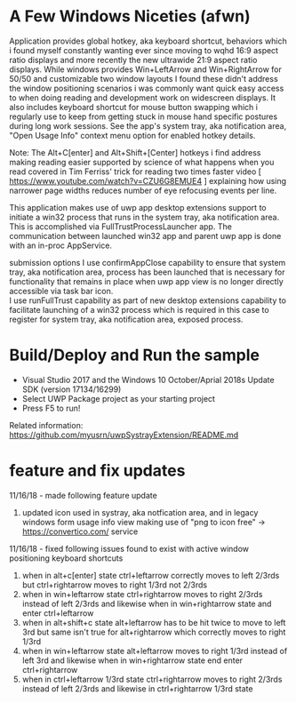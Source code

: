 ﻿# A Few Windows Niceties (afwn)

Application provides global hotkey, aka keyboard shortcut, behaviors which i found myself constantly wanting ever since moving to wqhd 16:9 aspect ratio displays and more recently the new ultrawide 21:9 aspect ratio displays. While windows provides Win+LeftArrow and Win+RightArrow for 50/50 and customizable two window layouts I found these didn't address the window positioning scenarios i was commonly want quick easy access to when doing reading and development work on widescreen displays. It also includes keyboard shortcut for mouse button swapping which i regularly use to keep from getting stuck in mouse hand specific postures during long work sessions. See the app's system tray, aka notification area, "Open Usage Info" context menu option for enabled hotkey details.

Note: The Alt+C[enter] and Alt+Shift+[Center] hotkeys i find address making reading easier supported by science of what happens when you read covered in Tim Ferriss' trick for reading two times faster video [ https://www.youtube.com/watch?v=CZU6G8EMUE4 ] explaining how using narrower page widths reduces number of eye refocusing events per line.

This application makes use of uwp app desktop extensions support to initiate a win32 process that runs in the system tray, aka notification area. This is accomplished via FullTrustProcessLauncher app. The communication between launched win32 app and parent uwp app is done with an in-proc AppService.

submission options
I use confirmAppClose capability to ensure that system tray, aka notification area, process has been launched that is necessary for functionality that remains in place when uwp app view is no longer directly accessible via task bar icon.  
I use runFullTrust capability as part of new desktop extensions capability to facilitate launching of a win32 process which is required in this case to register for system tray, aka notification area, exposed process.
  
# Build/Deploy and Run the sample
 - Visual Studio 2017 and the Windows 10 October/Aprial 2018s Update SDK (version 17134/16299)
 - Select UWP Package project as your starting project
 - Press F5 to run!
  
Related information: https://github.com/myusrn/uwpSystrayExtension/README.md 

# feature and fix updates
11/16/18 - made following feature update
1. updated icon used in systray, aka notfication area, and in legacy windows form usage info view making use of "png to icon free" -> https://convertico.com/ service
  
11/16/18 - fixed following issues found to exist with active window positioning keyboard shortcuts
1. when in alt+c[enter] state ctrl+leftarrow correctly moves to left 2/3rds but ctrl+rightarrow moves to right 1/3rd not 2/3rds
2. when in win+leftarrow state ctrl+rightarrow moves to right 2/3rds instead of left 2/3rds and likewise when in win+rightarrow state and enter ctrl+leftarrow
3. when in alt+shift+c state alt+leftarrow has to be hit twice to move to left 3rd but same isn't true for alt+rightarrow which correctly moves to right 1/3rd
4. when in win+leftarrow state alt+leftarrow moves to right 1/3rd instead of left 3rd and likewise when in win+rightarrow state end enter ctrl+rightarrow
5. when in ctrl+leftarrow 1/3rd state ctrl+rightarrow moves to right 2/3rds instead of left 2/3rds and likewise in ctrl+rightarrow 1/3rd state
